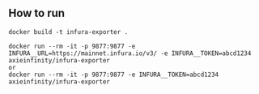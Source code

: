 ## How to run
`
docker build -t infura-exporter .
`
```
docker run --rm -it -p 9877:9877 -e INFURA__URL=https://mainnet.infura.io/v3/ -e INFURA__TOKEN=abcd1234 axieinfinity/infura-exporter
or
docker run --rm -it -p 9877:9877 -e INFURA__TOKEN=abcd1234 axieinfinity/infura-exporter
```
